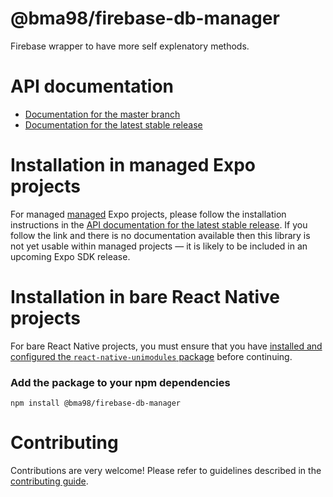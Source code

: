 # @bma98/firebase-db-manager

Firebase wrapper to have more self explenatory methods.

# API documentation

- [Documentation for the master branch](https://github.com/expo/expo/blob/master/docs/pages/versions/unversioned/sdk/@bma98/firebase-db-manager.md)
- [Documentation for the latest stable release](https://docs.expo.io/versions/latest/sdk/@bma98/firebase-db-manager/)

# Installation in managed Expo projects

For managed [managed](https://docs.expo.io/versions/latest/introduction/managed-vs-bare/) Expo projects, please follow the installation instructions in the [API documentation for the latest stable release](#api-documentation). If you follow the link and there is no documentation available then this library is not yet usable within managed projects &mdash; it is likely to be included in an upcoming Expo SDK release.

# Installation in bare React Native projects

For bare React Native projects, you must ensure that you have [installed and configured the `react-native-unimodules` package](https://github.com/unimodules/react-native-unimodules) before continuing.

### Add the package to your npm dependencies

```
npm install @bma98/firebase-db-manager
```




# Contributing

Contributions are very welcome! Please refer to guidelines described in the [contributing guide]( https://github.com/expo/expo#contributing).
